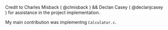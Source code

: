 Credit to Charles Misback ( @clmisback ) && Declan Casey ( @declanjcasey ) for assistance in the project implementation.

My main contribution was implementng `Calculator.c`.
